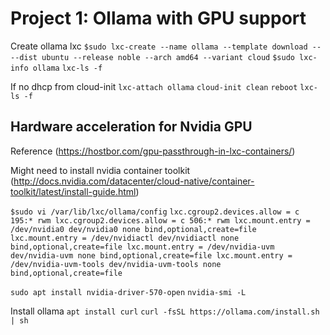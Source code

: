 # Project 1: Ollama with GPU support

Create ollama lxc
`$sudo lxc-create --name ollama --template download -- --dist ubuntu --release noble --arch amd64 --variant cloud`
`$sudo lxc-info ollama`
`lxc-ls -f`

If no dhcp from cloud-init
`lxc-attach ollama`
`cloud-init clean`
`reboot`
`lxc-ls -f`
## Hardware acceleration for Nvidia GPU
Reference (https://hostbor.com/gpu-passthrough-in-lxc-containers/)

Might need to install nvidia container toolkit
(http://docs.nvidia.com/datacenter/cloud-native/container-toolkit/latest/install-guide.html)


`$sudo vi /var/lib/lxc/ollama/config`
`lxc.cgroup2.devices.allow = c 195:* rwm
lxc.cgroup2.devices.allow = c 506:* rwm
lxc.mount.entry = /dev/nvidia0 dev/nvidia0 none bind,optional,create=file
lxc.mount.entry = /dev/nvidiactl dev/nvidiactl none bind,optional,create=file
lxc.mount.entry = /dev/nvidia-uvm dev/nvidia-uvm none bind,optional,create=file
lxc.mount.entry = /dev/nvidia-uvm-tools dev/nvidia-uvm-tools none bind,optional,create=file`

`sudo apt install nvidia-driver-570-open`
`nvidia-smi -L`

Install ollama
`apt install curl`
`curl -fsSL https://ollama.com/install.sh | sh`
